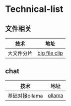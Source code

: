 # Technical-list

## 文件相关

| 技术      | 地址 |
| ----------- | ----------- |
| 大文件分片      | [big file clip](https://github.com/yungu-2201999/big-file-chunk) |

## chat

| 技术      | 地址 |
| ----------- | ----------- |
| 基础对接ollama      | [ollama](https://github.com/yungu-2201999/chat-demo) |
